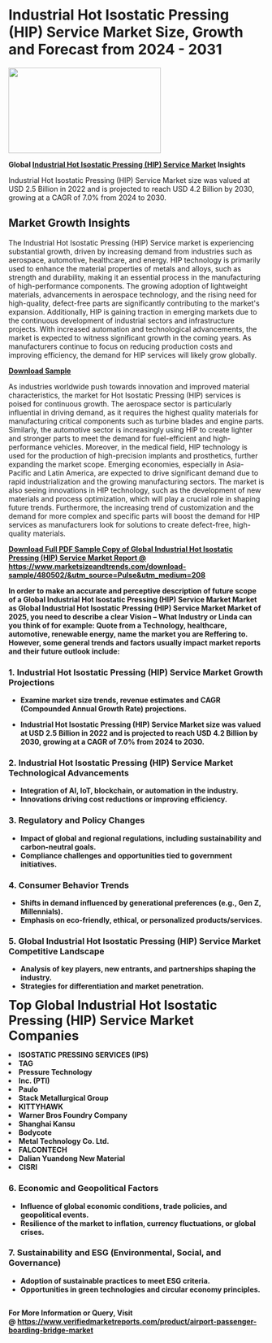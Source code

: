 <H1>Industrial Hot Isostatic Pressing (HIP) Service Market Size, Growth and Forecast from 2024 - 2031</H1><img class="aligncenter size-medium wp-image-584254" src="https://thirdeyenews.in/wp-content/uploads/2024/09/Global-Market-Research-300x168.jpeg" alt="" width="300" height="168" /><p><strong>Global&nbsp;<a href="https://www.marketsizeandtrends.com/download-sample/480502/&amp;utm_source=Pulse&amp;utm_medium=208">Industrial Hot Isostatic Pressing (HIP) Service Market</a> Insights</strong></p><p>Industrial Hot Isostatic Pressing (HIP) Service Market size was valued at USD 2.5 Billion in 2022 and is projected to reach USD 4.2 Billion by 2030, growing at a CAGR of 7.0% from 2024 to 2030.</p><p><h2>Market Growth Insights</h2> <p>The Industrial Hot Isostatic Pressing (HIP) Service market is experiencing substantial growth, driven by increasing demand from industries such as aerospace, automotive, healthcare, and energy. HIP technology is primarily used to enhance the material properties of metals and alloys, such as strength and durability, making it an essential process in the manufacturing of high-performance components. The growing adoption of lightweight materials, advancements in aerospace technology, and the rising need for high-quality, defect-free parts are significantly contributing to the market's expansion. Additionally, HIP is gaining traction in emerging markets due to the continuous development of industrial sectors and infrastructure projects. With increased automation and technological advancements, the market is expected to witness significant growth in the coming years. As manufacturers continue to focus on reducing production costs and improving efficiency, the demand for HIP services will likely grow globally.</p> <p><strong><a href="#">Download Sample</a></strong></p> <p>As industries worldwide push towards innovation and improved material characteristics, the market for Hot Isostatic Pressing (HIP) services is poised for continuous growth. The aerospace sector is particularly influential in driving demand, as it requires the highest quality materials for manufacturing critical components such as turbine blades and engine parts. Similarly, the automotive sector is increasingly using HIP to create lighter and stronger parts to meet the demand for fuel-efficient and high-performance vehicles. Moreover, in the medical field, HIP technology is used for the production of high-precision implants and prosthetics, further expanding the market scope. Emerging economies, especially in Asia-Pacific and Latin America, are expected to drive significant demand due to rapid industrialization and the growing manufacturing sectors. The market is also seeing innovations in HIP technology, such as the development of new materials and process optimization, which will play a crucial role in shaping future trends. Furthermore, the increasing trend of customization and the demand for more complex and specific parts will boost the demand for HIP services as manufacturers look for solutions to create defect-free, high-quality materials.</p> <p><strong><a href="#"></p><p><span class=""><strong>Download Full PDF Sample Copy of Global Industrial Hot Isostatic Pressing (HIP) Service Market Report</strong> @ <a href="https://www.marketsizeandtrends.com/download-sample/480502/&amp;utm_source=Pulse&amp;utm_medium=208" target="_blank">https://www.marketsizeandtrends.com/download-sample/480502/&amp;utm_source=Pulse&amp;utm_medium=208</a></span></p><p>In order to make an accurate and perceptive description of future scope of a Global&nbsp;Industrial Hot Isostatic Pressing (HIP) Service Market Market as Global&nbsp;Industrial Hot Isostatic Pressing (HIP) Service Market Market of 2025, you need to describe a clear Vision &ndash; What Industry or Linda can you think of for example: Quote from a Technology, healthcare, automotive, renewable energy, name the market you are Reffering to. However, some general trends and factors usually impact market reports and their future outlook include:</p><h3>1.&nbsp;<strong>Industrial Hot Isostatic Pressing (HIP) Service Market Growth Projections</strong></h3><ul><li>Examine market size trends, revenue estimates and CAGR (Compounded Annual Growth Rate) projections.</li><li><p>Industrial Hot Isostatic Pressing (HIP) Service Market size was valued at USD 2.5 Billion in 2022 and is projected to reach USD 4.2 Billion by 2030, growing at a CAGR of 7.0% from 2024 to 2030.</p></li></ul><h3>2.&nbsp;<strong>Industrial Hot Isostatic Pressing (HIP) Service Market Technological Advancements</strong></h3><ul><li>Integration of AI, IoT, blockchain, or automation in the industry.</li><li>Innovations driving cost reductions or improving efficiency.</li></ul><h3>3.&nbsp;<strong>Regulatory and Policy Changes</strong></h3><ul><li>Impact of global and regional regulations, including sustainability and carbon-neutral goals.</li><li>Compliance challenges and opportunities tied to government initiatives.</li></ul><h3>4.&nbsp;<strong>Consumer Behavior Trends</strong></h3><ul><li>Shifts in demand influenced by generational preferences (e.g., Gen Z, Millennials).</li><li>Emphasis on eco-friendly, ethical, or personalized products/services.</li></ul><h3>5.&nbsp;<strong>Global Industrial Hot Isostatic Pressing (HIP) Service Market Competitive Landscape</strong></h3><ul><li>Analysis of key players, new entrants, and partnerships shaping the industry.</li><li>Strategies for differentiation and market penetration.</li></ul><p data-pm-slice="1 1 []"><span style="color: inherit; font-family: inherit; font-size: 25px;">Top Global Industrial Hot Isostatic Pressing (HIP) Service Market Companies</span></p><div class="" data-test-id=""><p><li>ISOSTATIC PRESSING SERVICES (IPS)</li><li> TAG</li><li> Pressure Technology</li><li> Inc. (PTI)</li><li> Paulo</li><li> Stack Metallurgical Group</li><li> KITTYHAWK</li><li> Warner Bros Foundry Company</li><li> Shanghai Kansu</li><li> Bodycote</li><li> Metal Technology Co. Ltd.</li><li> FALCONTECH</li><li> Dalian Yuandong New Material</li><li> CISRI</li></p></div><h3>6.&nbsp;<strong>Economic and Geopolitical Factors</strong></h3><ul><li>Influence of global economic conditions, trade policies, and geopolitical events.</li><li>Resilience of the market to inflation, currency fluctuations, or global crises.</li></ul><h3>7.&nbsp;<strong>Sustainability and ESG (Environmental, Social, and Governance)</strong></h3><ul><li>Adoption of sustainable practices to meet ESG criteria.</li><li>Opportunities in green technologies and circular economy principles.</li></ul><h2><strong style="font-size: 14px;">For More Information or Query, Visit @&nbsp;</strong><a style="background-color: #ffffff; font-size: 14px;" href="https://www.marketsizeandtrends.com/report/industrial-hot-isostatic-pressing-hip-service-market/" target="_blank">https://www.verifiedmarketreports.com/product/airport-passenger-boarding-bridge-market</a></h2>
